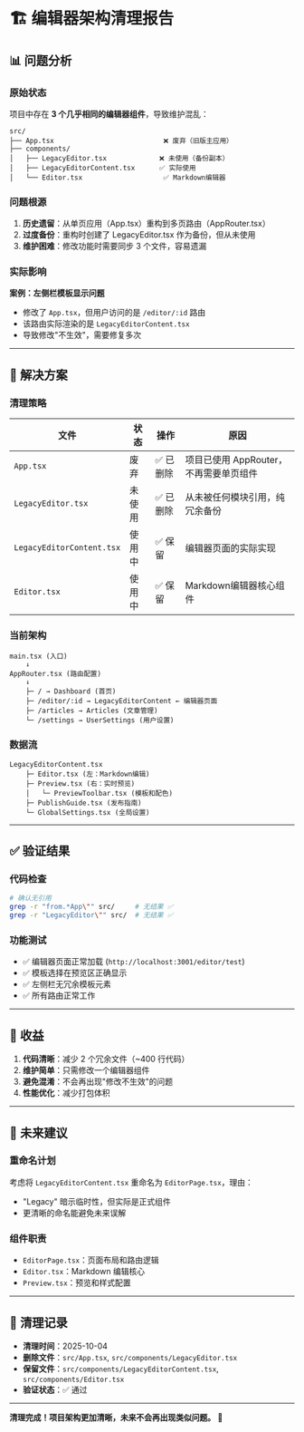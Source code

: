 # 🏗️ 编辑器架构清理报告

## 📊 问题分析

### 原始状态
项目中存在 **3 个几乎相同的编辑器组件**，导致维护混乱：

```
src/
├── App.tsx                           ❌ 废弃（旧版主应用）
├── components/
│   ├── LegacyEditor.tsx             ❌ 未使用（备份副本）
│   ├── LegacyEditorContent.tsx      ✅ 实际使用
│   └── Editor.tsx                    ✅ Markdown编辑器
```

### 问题根源

1. **历史遗留**：从单页应用（App.tsx）重构到多页路由（AppRouter.tsx）
2. **过度备份**：重构时创建了 LegacyEditor.tsx 作为备份，但从未使用
3. **维护困难**：修改功能时需要同步 3 个文件，容易遗漏

### 实际影响

**案例：左侧栏模板显示问题**
- 修改了 `App.tsx`，但用户访问的是 `/editor/:id` 路由
- 该路由实际渲染的是 `LegacyEditorContent.tsx`
- 导致修改"不生效"，需要修复多次

---

## 🔧 解决方案

### 清理策略

| 文件 | 状态 | 操作 | 原因 |
|------|------|------|------|
| `App.tsx` | 废弃 | ✅ 已删除 | 项目已使用 AppRouter，不再需要单页组件 |
| `LegacyEditor.tsx` | 未使用 | ✅ 已删除 | 从未被任何模块引用，纯冗余备份 |
| `LegacyEditorContent.tsx` | 使用中 | ✅ 保留 | 编辑器页面的实际实现 |
| `Editor.tsx` | 使用中 | ✅ 保留 | Markdown编辑器核心组件 |

### 当前架构

```
main.tsx (入口)
    ↓
AppRouter.tsx (路由配置)
    ↓
    ├─ / → Dashboard (首页)
    ├─ /editor/:id → LegacyEditorContent ← 编辑器页面
    ├─ /articles → Articles (文章管理)
    └─ /settings → UserSettings (用户设置)
```

### 数据流

```
LegacyEditorContent.tsx
    ├─ Editor.tsx (左：Markdown编辑)
    ├─ Preview.tsx (右：实时预览)
    │   └─ PreviewToolbar.tsx (模板和配色)
    ├─ PublishGuide.tsx (发布指南)
    └─ GlobalSettings.tsx (全局设置)
```

---

## ✅ 验证结果

### 代码检查
```bash
# 确认无引用
grep -r "from.*App\"" src/     # 无结果 ✅
grep -r "LegacyEditor\"" src/  # 无结果 ✅
```

### 功能测试
- ✅ 编辑器页面正常加载 (`http://localhost:3001/editor/test`)
- ✅ 模板选择在预览区正确显示
- ✅ 左侧栏无冗余模板元素
- ✅ 所有路由正常工作

---

## 🎯 收益

1. **代码清晰**：减少 2 个冗余文件（~400 行代码）
2. **维护简单**：只需修改一个编辑器组件
3. **避免混淆**：不会再出现"修改不生效"的问题
4. **性能优化**：减少打包体积

---

## 📝 未来建议

### 重命名计划
考虑将 `LegacyEditorContent.tsx` 重命名为 `EditorPage.tsx`，理由：
- "Legacy" 暗示临时性，但实际是正式组件
- 更清晰的命名能避免未来误解

### 组件职责
- `EditorPage.tsx`：页面布局和路由逻辑
- `Editor.tsx`：Markdown 编辑核心
- `Preview.tsx`：预览和样式配置

---

## 📅 清理记录

- **清理时间**：2025-10-04
- **删除文件**：`src/App.tsx`, `src/components/LegacyEditor.tsx`
- **保留文件**：`src/components/LegacyEditorContent.tsx`, `src/components/Editor.tsx`
- **验证状态**：✅ 通过

---

**清理完成！项目架构更加清晰，未来不会再出现类似问题。** 🎉

